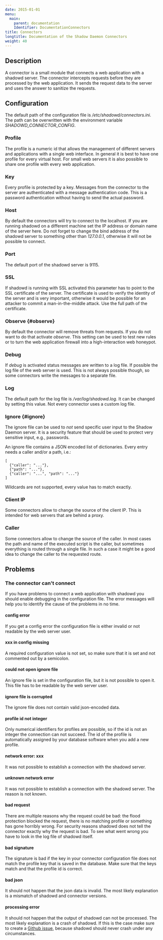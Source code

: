 ```yaml
---
date: 2015-01-01
menu:
  main:
    parent: documentation
    Identifier: DocumentationConnectors
title: Connectors
longtitle: Documentation of the Shadow Daemon Connectors
weight: 40
---
```


## Description

A connector is a small module that connects a web application with a shadowd server.
The connector intercepts requests before they are processed by the web application.
It sends the request data to the server and uses the answer to sanitize the requests.

## Configuration

The default path of the configuration file is */etc/shadowd/connectors.ini*.
The path can be overwritten with the environment variable *SHADOWD_CONNECTOR_CONFIG*.

### Profile

The profile is a numeric id that allows the management of different servers and applications with a single web interface.
In general it is best to have one profile for every virtual host.
For small web servers it is also possible to share one profile with every web application.

### Key

Every profile is protected by a key.
Messages from the connector to the server are authenticated with a message authentication code.
This is a password authentication without having to send the actual password.

### Host

By default the connectors will try to connect to the localhost.
If you are running shadowd on a different machine set the IP address or domain name of the server here.
Do not forget to change the bind address of the shadowd server to something other than *127.0.0.1*, otherwise it will not be possible to connect.

### Port

The default port of the shadowd server is 9115.

### SSL

If shadowd is running with SSL activated this parameter has to point to the SSL certificate of the server.
The certificate is used to verify the identity of the server and is very important, otherwise it would be possible for an attacker to commit a man-in-the-middle attack.
Use the full path of the certificate.

### Observe {#observe}

By default the connector will remove threats from requests.
If you do not want to do that activate *observe*.
This setting can be used to test new rules or to turn the web application firewall into a high-interaction web honeypot.

### Debug

If *debug* is activated status messages are written to a log file.
If possible the log file of the web server is used.
This is not always possible though, so some connectors write the messages to a separate file.

### Log

The default path for the log file is */var/log/shadowd.log*.
It can be changed by setting this value.
Not every connector uses a custom log file.

### Ignore {#ignore}

The ignore file can be used to *not* send specific user input to the Shadow Daemon server.
It is a security feature that should be used to protect very sensitive input, e.g., passwords.

An ignore file contains a JSON encoded list of dictionaries.
Every entry needs a caller and/or a path, i.e.:

    [
      {"caller": "..."},
      {"path": "..."},
      {"caller": "...", "path": "..."}
    ]

Wildcards are not supported, every value has to match exactly.

### Client IP

Some connectors allow to change the source of the client IP.
This is intended for web servers that are behind a proxy.

### Caller

Some connectors allow to change the source of the caller.
In most cases the path and name of the executed script is the caller, but sometimes everything is routed through a single file.
In such a case it might be a good idea to change the caller to the requested route.

## Problems

### The connector can't connect

If you have problems to connect a web application with shadowd you should enable debugging in the configuration file.
The error messages will help you to identify the cause of the problems in no time.

#### config error

If you get a config error the configuration file is either invalid or not readable by the web server user.

#### xxx in config missing

A required configuration value is not set, so make sure that it is set and not commented out by a semicolon.

#### could not open ignore file

An ignore file is set in the configuration file, but it is not possible to open it.
This file has to be readable by the web server user.

#### ignore file is corrupted

The ignore file does not contain valid json-encoded data.

#### profile id not integer

Only numerical identifiers for profiles are possible, so if the id is not an integer the connection can not succeed.
The id of the profile is automatically assigned by your database software when you add a new profile.

#### network error: xxx

It was not possible to establish a connection with the shadowd server.

#### unknown network error

It was not possible to establish a connection with the shadowd server.
The reason is not known.

#### bad request

There are multiple reasons why the request could be bad: the flood protection blocked the request, there is no matching profile or something has gone horribly wrong.
For security reasons shadowd does not tell the connector exactly why the request is bad.
To see what went wrong you have to look in the log file of shadowd itself.

#### bad signature

The signature is bad if the key in your connector configuration file does not match the profile key that is saved in the database.
Make sure that the keys match and that the profile id is correct.

#### bad json

It should not happen that the json data is invalid.
The most likely explanation is a mismatch of shadowd and connector versions.

#### processing error

It should not happen that the output of shadowd can not be processed.
The most likely explanation is a crash of shadowd.
If this is the case make sure to create a [Github issue](https://github.com/zecure/shadowd/issues), because shadowd should never crash under any circumstances.
